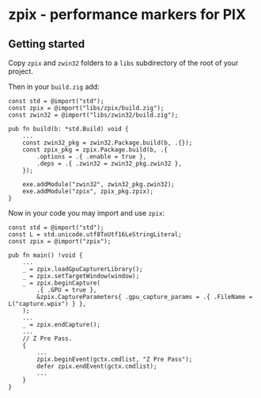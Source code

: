 # zpix - performance markers for PIX

## Getting started

Copy `zpix` and `zwin32` folders to a `libs` subdirectory of the root of your project.

Then in your `build.zig` add:

```zig
const std = @import("std");
const zpix = @import("libs/zpix/build.zig");
const zwin32 = @import("libs/zwin32/build.zig");

pub fn build(b: *std.Build) void {
    ...
    const zwin32_pkg = zwin32.Package.build(b, .{});
    const zpix_pkg = zpix.Package.build(b, .{
        .options = .{ .enable = true },
        .deps = .{ .zwin32 = zwin32_pkg.zwin32 },
    });

    exe.addModule("zwin32", zwin32_pkg.zwin32);
    exe.addModule("zpix", zpix_pkg.zpix);
}
```

Now in your code you may import and use `zpix`:

```zig
const std = @import("std");
const L = std.unicode.utf8ToUtf16LeStringLiteral;
const zpix = @import("zpix");

pub fn main() !void {
    ...
    _ = zpix.loadGpuCapturerLibrary();
    _ = zpix.setTargetWindow(window);
    _ = zpix.beginCapture(
        .{ .GPU = true },
        &zpix.CaptureParameters{ .gpu_capture_params = .{ .FileName = L("capture.wpix") } },
    );
    ...
    _ = zpix.endCapture();
    ...
    // Z Pre Pass.
    {
        ...
        zpix.beginEvent(gctx.cmdlist, "Z Pre Pass");
        defer zpix.endEvent(gctx.cmdlist);
        ...
    }
}
```
